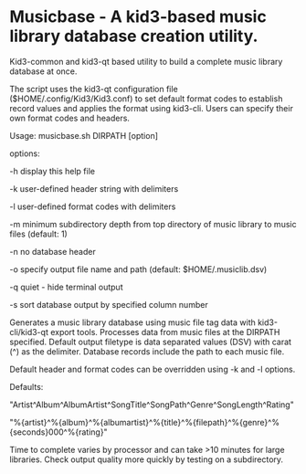 # Musicbase - A kid3-based music library database creation utility.

Kid3-common and kid3-qt based utility to build a complete music library database at once. 

The script uses the kid3-qt configuration file ($HOME/.config/Kid3/Kid3.conf) to set default format codes to establish record values and applies the format using kid3-cli. Users can specify their own format codes and headers.

Usage: musicbase.sh DIRPATH [option]

options:

-h display this help file

-k user-defined header string with delimiters

-l user-defined format codes with delimiters

-m minimum subdirectory depth from top directory of music library to music files (default: 1)

-n no database header

-o specify output file name and path (default: $HOME/.musiclib.dsv)

-q quiet - hide terminal output

-s sort database output by specified column number

Generates a music library database using music file tag data with kid3-cli/kid3-qt export tools.
Processes data from music files at the DIRPATH specified. Default output filetype is data separated 
values (DSV) with carat (^) as the delimiter. Database records include the path to each music file.

Default header and format codes can be overridden using -k and -l options. 

Defaults:

"Artist^Album^AlbumArtist^SongTitle^SongPath^Genre^SongLength^Rating"

"%{artist}^%{album}^%{albumartist}^%{title}^%{filepath}^%{genre}^%{seconds}000^%{rating}"

Time to complete varies by processor and can take >10 minutes for large libraries. Check output 
quality more quickly by testing on a subdirectory.
